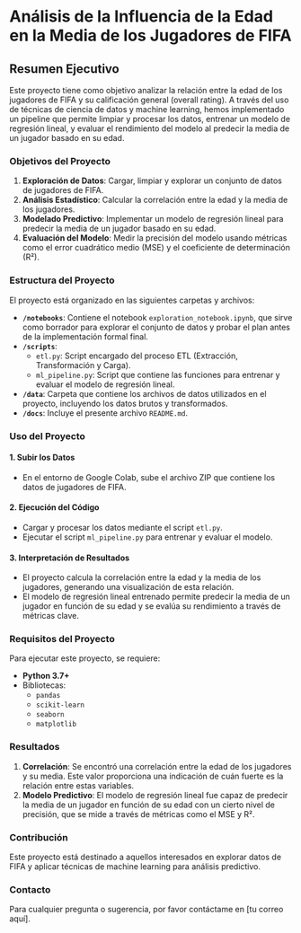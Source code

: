 # Análisis de la Influencia de la Edad en la Media de los Jugadores de FIFA

## Resumen Ejecutivo

Este proyecto tiene como objetivo analizar la relación entre la edad de los jugadores de FIFA y su calificación general (overall rating). A través del uso de técnicas de ciencia de datos y machine learning, hemos implementado un pipeline que permite limpiar y procesar los datos, entrenar un modelo de regresión lineal, y evaluar el rendimiento del modelo al predecir la media de un jugador basado en su edad.

### Objetivos del Proyecto

1. **Exploración de Datos**: Cargar, limpiar y explorar un conjunto de datos de jugadores de FIFA.
2. **Análisis Estadístico**: Calcular la correlación entre la edad y la media de los jugadores.
3. **Modelado Predictivo**: Implementar un modelo de regresión lineal para predecir la media de un jugador basado en su edad.
4. **Evaluación del Modelo**: Medir la precisión del modelo usando métricas como el error cuadrático medio (MSE) y el coeficiente de determinación (R²).

### Estructura del Proyecto

El proyecto está organizado en las siguientes carpetas y archivos:

- **`/notebooks`**: Contiene el notebook `exploration_notebook.ipynb`, que sirve como borrador para explorar el conjunto de datos y probar el plan antes de la implementación formal final.
- **`/scripts`**:
  - `etl.py`: Script encargado del proceso ETL (Extracción, Transformación y Carga).
  - `ml_pipeline.py`: Script que contiene las funciones para entrenar y evaluar el modelo de regresión lineal.
- **`/data`**: Carpeta que contiene los archivos de datos utilizados en el proyecto, incluyendo los datos brutos y transformados.
- **`/docs`**: Incluye el presente archivo `README.md`.
  
### Uso del Proyecto

#### 1. Subir los Datos

- En el entorno de Google Colab, sube el archivo ZIP que contiene los datos de jugadores de FIFA.
  
#### 2. Ejecución del Código

- Cargar y procesar los datos mediante el script `etl.py`.
- Ejecutar el script `ml_pipeline.py` para entrenar y evaluar el modelo.

#### 3. Interpretación de Resultados

- El proyecto calcula la correlación entre la edad y la media de los jugadores, generando una visualización de esta relación.
- El modelo de regresión lineal entrenado permite predecir la media de un jugador en función de su edad y se evalúa su rendimiento a través de métricas clave.

### Requisitos del Proyecto

Para ejecutar este proyecto, se requiere:

- **Python 3.7+**
- Bibliotecas:
  - `pandas`
  - `scikit-learn`
  - `seaborn`
  - `matplotlib`

### Resultados

1. **Correlación**: Se encontró una correlación entre la edad de los jugadores y su media. Este valor proporciona una indicación de cuán fuerte es la relación entre estas variables.
2. **Modelo Predictivo**: El modelo de regresión lineal fue capaz de predecir la media de un jugador en función de su edad con un cierto nivel de precisión, que se mide a través de métricas como el MSE y R².

### Contribución

Este proyecto está destinado a aquellos interesados en explorar datos de FIFA y aplicar técnicas de machine learning para análisis predictivo.

### Contacto

Para cualquier pregunta o sugerencia, por favor contáctame en [tu correo aquí].
